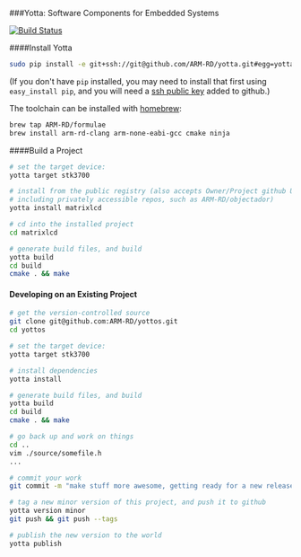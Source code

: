 ###Yotta: Software Components for Embedded Systems

[![Build Status](https://magnum.travis-ci.com/ARM-RD/yotta.svg?token=XG7YezaYG4fZCZqqBSsP&branch=master)](https://magnum.travis-ci.com/ARM-RD/yotta)

####Install Yotta
``` bash
sudo pip install -e git+ssh://git@github.com/ARM-RD/yotta.git#egg=yotta
```
(If you don't have `pip` installed, you may need to install that first using `easy_install pip`, and you will need a [ssh public key](https://help.github.com/articles/generating-ssh-keys) added to github.)  

The toolchain can be installed with [homebrew](https://github.com/ARM-RD/homebrew-formulae):
```bash
brew tap ARM-RD/formulae
brew install arm-rd-clang arm-none-eabi-gcc cmake ninja
```

####Build a Project
```bash
# set the target device:
yotta target stk3700

# install from the public registry (also accepts Owner/Project github URLs,
# including privately accessible repos, such as ARM-RD/objectador)
yotta install matrixlcd

# cd into the installed project
cd matrixlcd

# generate build files, and build
yotta build
cd build
cmake . && make
```

#### Developing on an Existing Project

```bash
# get the version-controlled source
git clone git@github.com:ARM-RD/yottos.git
cd yottos

# set the target device:
yotta target stk3700

# install dependencies
yotta install

# generate build files, and build
yotta build
cd build
cmake . && make

# go back up and work on things
cd ..
vim ./source/somefile.h
...

# commit your work
git commit -m "make stuff more awesome, getting ready for a new release"

# tag a new minor version of this project, and push it to github
yotta version minor
git push && git push --tags

# publish the new version to the world
yotta publish
```

